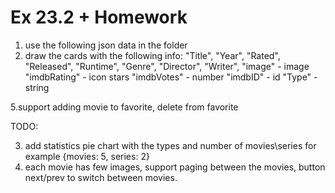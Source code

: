 # Ex 23.2 + Homework

1. use the following json data in the folder
2. draw the cards with the following info:
   "Title",
   "Year",
   "Rated",
   "Released",
   "Runtime",
   "Genre",
   "Director",
   "Writer",
   "image" - image
   "imdbRating" - icon stars
   "imdbVotes" - number
   "imdbID" - id
   "Type" - string

5.support adding movie to favorite, delete from favorite

TODO:

3. add statistics pie chart with the types and number of movies\series for example {movies: 5, series: 2}
4. each movie has few images, support paging between the movies, button next/prev to switch between movies.
<!-- this has a randompic as placeholder -->
